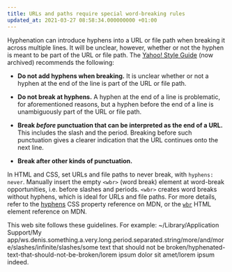```yaml
---
title: URLs and paths require special word-breaking rules
updated_at: 2021-03-27 08:58:34.000000000 +01:00
---
```



Hyphenation can introduce hyphens into a URL or file path when breaking it across multiple lines. It will be unclear, however, whether or not the hyphen is meant to be part of the URL or file path. The [Yahoo! Style Guide](https://web.archive.org/web/20121105171040/http://styleguide.yahoo.com/editing/treat-abbreviations-capitalization-and-titles-consistently/website-names-and-addresses) (now archived) recommends the following:

* **Do not add hyphens when breaking.** It is unclear whether or not a hyphen at the end of the line is part of the URL or file path.

* **Do not break at hyphens.** A hyphen at the end of a line is problematic, for aforementioned reasons, but a hyphen before the end of a line is unambiguously part of the URL or file path.

* **Break *before* punctuation that can be interpreted as the end of a URL.** This includes the slash and the period. Breaking before such punctuation gives a clearer indication that the URL continues onto the next line.

* **Break after other kinds of punctuation.**

In HTML and CSS, set URLs and file paths to never break, with `hyphens: never`. Manually insert the empty `<wbr>` (word break) element at word-break opportunities, i.e. before slashes and periods. `<wbr>` creates word breaks without hyphens, which is ideal for URLs and file paths. For more details, refer to the [hyphens](https://developer.mozilla.org/en-US/docs/Web/CSS/hyphens) CSS property reference on MDN, or the [`wbr`](https://developer.mozilla.org/en-US/docs/Web/HTML/Element/wbr) HTML element reference on MDN.

This web site follows these guidelines. For example: <span class="path">~/Library/Application Support/My app/ws.denis.something.a.very.long.period.separated.string/more/and/more/slashes/infinite/slashes/some text that should not be broken/hyphenated-text-that-should-not-be-broken/lorem ipsum dolor sit amet/lorem ipsum indeed</span>.